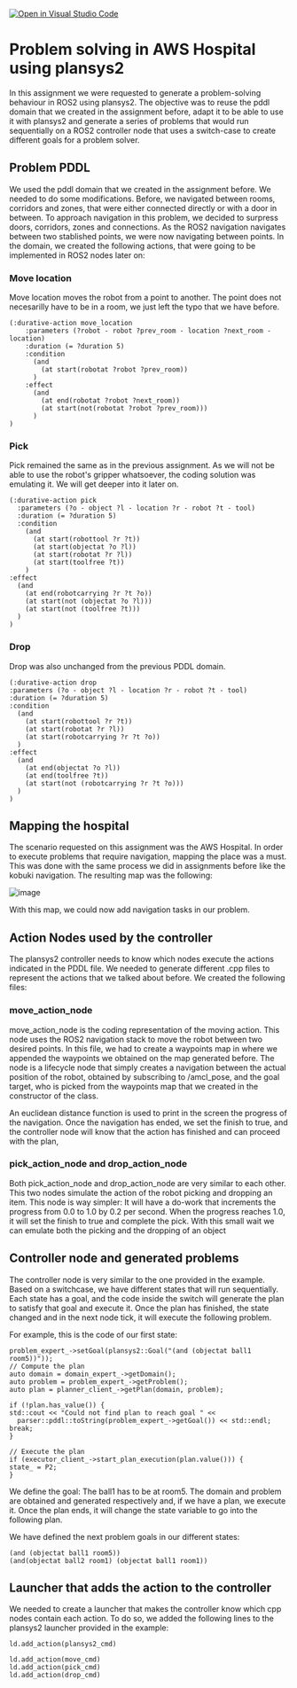 [![Open in Visual Studio Code](https://classroom.github.com/assets/open-in-vscode-c66648af7eb3fe8bc4f294546bfd86ef473780cde1dea487d3c4ff354943c9ae.svg)](https://classroom.github.com/online_ide?assignment_repo_id=7551085&assignment_repo_type=AssignmentRepo)


# Problem solving in AWS Hospital using plansys2

In this assignment we were requested to generate a problem-solving behaviour in ROS2 using plansys2. The objective was to reuse the pddl domain that we created in the assignment before, adapt it to be able to use it with plansys2 and generate a series of problems that would run sequentially on a ROS2 controller node that uses a switch-case to create different goals for a problem solver.

## Problem PDDL

We used the pddl domain that we created in the assignment before. We needed to do some modifications. Before, we navigated between rooms, corridors and zones, that were either connected directly or with a door in between. To approach navigation in this problem, we decided to surpress doors, corridors, zones and connections. As the ROS2 navigation navigates between two stablished points, we were now navigating between points. In the domain, we created the following actions, that were going to be implemented in ROS2 nodes later on:

### Move location

Move location moves the robot from a point to another. The point does not necesarilly have to be in a room, we just left the typo that we have before.

```
(:durative-action move_location
    :parameters (?robot - robot ?prev_room - location ?next_room - location)
    :duration (= ?duration 5)
    :condition 
      (and
        (at start(robotat ?robot ?prev_room))
      )
    :effect 
      (and  
        (at end(robotat ?robot ?next_room))
        (at start(not(robotat ?robot ?prev_room)))
      )
)
```
### Pick

Pick remained the same as in the previous assignment. As we will not be able to use the robot's gripper whatsoever, the coding solution was emulating it. We will get deeper into it later on.

```
(:durative-action pick
  :parameters (?o - object ?l - location ?r - robot ?t - tool)
  :duration (= ?duration 5)
  :condition 
    (and
      (at start(robottool ?r ?t))
      (at start(objectat ?o ?l))
      (at start(robotat ?r ?l))
      (at start(toolfree ?t))
    )
:effect 
  (and 
    (at end(robotcarrying ?r ?t ?o))
    (at start(not (objectat ?o ?l)))
    (at start(not (toolfree ?t)))
  )
)
```

### Drop

Drop was also unchanged from the previous PDDL domain.

```
(:durative-action drop
:parameters (?o - object ?l - location ?r - robot ?t - tool)
:duration (= ?duration 5)
:condition 
  (and 
    (at start(robottool ?r ?t))
    (at start(robotat ?r ?l))
    (at start(robotcarrying ?r ?t ?o))
  )
:effect 
  (and 
    (at end(objectat ?o ?l))
    (at end(toolfree ?t))
    (at start(not (robotcarrying ?r ?t ?o)))
  )
)
```

## Mapping the hospital

The scenario requested on this assignment was the AWS Hospital. In order to execute problems that require navigation, mapping the place was a must. This was done with the same process we did in assignments before like the kobuki navigation. The resulting map was the following:

![image](https://user-images.githubusercontent.com/78983070/165061908-1ac7f1c9-7b10-4aff-bbcd-210da035c225.png)

With this map, we could now add navigation tasks in our problem.

## Action Nodes used by the controller

The plansys2 controller needs to know which nodes execute the actions indicated in the PDDL file. We needed to generate different .cpp files to represent the actions that we talked about before. We created the following files:

### move_action_node

move_action_node is the coding representation of the moving action. This node uses the ROS2 navigation stack to move the robot between two desired points. In this file, we had to create a waypoints map in where we appended the waypoints we obtained on the map generated before. The node is a lifecycle node that simply creates a navigation between the actual position of the robot, obtained by subscribing to /amcl_pose, and the goal target, who is picked from the waypoints map that we created in the constructor of the class.

An euclidean distance function is used to print in the screen the progress of the navigation. Once the navigation has ended, we set the finish to true, and the controller node will know that the action has finished and can proceed with the plan,

### pick_action_node and drop_action_node

Both pick_action_node and drop_action_node are very similar to each other. This two nodes simulate the action of the robot picking and dropping an item. This node is way simpler: It will have a do-work that increments the progress from 0.0 to 1.0 by 0.2 per second. When the progress reaches 1.0, it will set the finish to true and complete the pick. With this small wait we can emulate both the picking and the dropping of an object

## Controller node and generated problems

The controller node is very similar to the one provided in the example. Based on a switchcase, we have different states that will run sequentially. Each state has a goal, and the code inside the switch will generate the plan to satisfy that goal and execute it. Once the plan has finished, the state changed and in the next node tick, it will execute the following problem.

For example, this is the code of our first state:
```
problem_expert_->setGoal(plansys2::Goal("(and (objectat ball1 room5))"));
// Compute the plan
auto domain = domain_expert_->getDomain();
auto problem = problem_expert_->getProblem();
auto plan = planner_client_->getPlan(domain, problem);

if (!plan.has_value()) {
std::cout << "Could not find plan to reach goal " <<
  parser::pddl::toString(problem_expert_->getGoal()) << std::endl;
break;
}

// Execute the plan
if (executor_client_->start_plan_execution(plan.value())) {
state_ = P2;
}
```
We define the goal: The ball1 has to be at room5. The domain and problem are obtained and generated respectively and, if we have a plan, we execute it. Once the plan ends, it will change the state variable to go into the following plan.

We have defined the next problem goals in our different states:

```
(and (objectat ball1 room5))
(and(objectat ball2 room1) (objectat ball1 room1))
```

## Launcher that adds the action to the controller

We needed to create a launcher that makes the controller know which cpp nodes contain each action. To do so, we added the following lines to the plansys2 launcher provided in the example:

```
ld.add_action(plansys2_cmd)

ld.add_action(move_cmd)
ld.add_action(pick_cmd)
ld.add_action(drop_cmd)
```
